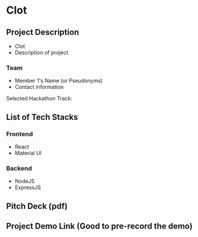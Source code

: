 # Clot

## Project Description
- Clot
- Description of project

### Team
- Member 1's Name (or Pseudonyms)
- Contact information

Selected Hackathon Track:

## List of Tech Stacks

### Frontend

- React
- Material UI

### Backend

- NodeJS
- ExpressJS

## Pitch Deck (pdf)

## Project Demo Link (Good to pre-record the demo)
